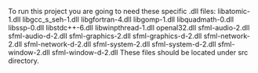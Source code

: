 To run this project you are going to need these specific .dll files:
    libatomic-1.dll
    libgcc_s_seh-1.dll
    libgfortran-4.dll
    libgomp-1.dll
    libquadmath-0.dll
    libssp-0.dll
    libstdc++-6.dll
    libwinpthread-1.dll
    openal32.dll
    sfml-audio-2.dll
    sfml-audio-d-2.dll
    sfml-graphics-2.dll
    sfml-graphics-d-2.dll
    sfml-network-2.dll
    sfml-network-d-2.dll
    sfml-system-2.dll
    sfml-system-d-2.dll
    sfml-window-2.dll
    sfml-window-d-2.dll
These files should be located under src directory.
